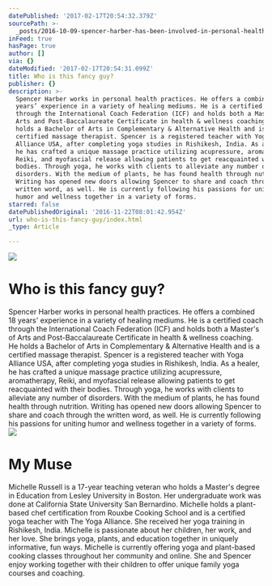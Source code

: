 ```yaml
---
datePublished: '2017-02-17T20:54:32.379Z'
sourcePath: >-
  _posts/2016-10-09-spencer-harber-has-been-involved-in-personal-health-practice.md
inFeed: true
hasPage: true
author: []
via: {}
dateModified: '2017-02-17T20:54:31.099Z'
title: Who is this fancy guy?
publisher: {}
description: >-
  Spencer Harber works in personal health practices. He offers a combined 18
  years’ experience in a variety of healing mediums. He is a certified coach
  through the International Coach Federation (ICF) and holds both a Master’s of
  Arts and Post-Baccalaureate Certificate in health & wellness coaching. He
  holds a Bachelor of Arts in Complementary & Alternative Health and is a
  certified massage therapist. Spencer is a registered teacher with Yoga
  Alliance USA, after completing yoga studies in Rishikesh, India. As a healer,
  he has crafted a unique massage practice utilizing acupressure, aromatherapy,
  Reiki, and myofascial release allowing patients to get reacquainted with their
  bodies. Through yoga, he works with clients to alleviate any number of
  disorders. With the medium of plants, he has found health through nutrition.
  Writing has opened new doors allowing Spencer to share and coach through the
  written word, as well. He is currently following his passions for uniting
  humor and wellness together in a variety of forms.
starred: false
datePublishedOriginal: '2016-11-22T08:01:42.954Z'
url: who-is-this-fancy-guy/index.html
_type: Article

---
```

![](https://imgflo.herokuapp.com/graph/2b2431f8e7ba7b0/02423dd9961ebe44c73cf1bda97c74cf/croprotate.jpg?cropheight=4912&cropwidth=3262&degrees=0&input=https%3A%2F%2Fthe-grid-user-content.s3-us-west-2.amazonaws.com%2F067bc3fe-0117-4219-a8ba-813e511f3be3.jpg&x=0&y=0)

# Who is this fancy guy?

Spencer Harber works in personal health practices. He offers a combined 18 years' experience in a variety of healing mediums. He is a certified coach through the International Coach Federation (ICF) and holds both a Master's of Arts and Post-Baccalaureate Certificate in health & wellness coaching. He holds a Bachelor of Arts in Complementary & Alternative Health and is a certified massage therapist. Spencer is a registered teacher with Yoga Alliance USA, after completing yoga studies in Rishikesh, India. As a healer, he has crafted a unique massage practice utilizing acupressure, aromatherapy, Reiki, and myofascial release allowing patients to get reacquainted with their bodies. Through yoga, he works with clients to alleviate any number of disorders. With the medium of plants, he has found health through nutrition. Writing has opened new doors allowing Spencer to share and coach through the written word, as well. He is currently following his passions for uniting humor and wellness together in a variety of forms.
![](https://imgflo.herokuapp.com/graph/2b2431f8e7ba7b0/08eb328d82a476508ea9d7dbce77e95c/croprotate.jpg?cropheight=4912&cropwidth=3262&degrees=0&input=https%3A%2F%2Fthe-grid-user-content.s3-us-west-2.amazonaws.com%2F1bd64e34-a857-43c1-82d0-e791f7d78286.jpg&x=0&y=0)

# My Muse

Michelle Russell is a 17-year teaching veteran who holds a Master's degree in Education from Lesley University in Boston. Her undergraduate work was done at California State University San Bernardino. Michelle holds a plant-based chef certification from Rouxbe Cooking School and is a certified yoga teacher with The Yoga Alliance. She received her yoga training in Rishikesh, India. Michelle is passionate about her children, her work, and her love. She brings yoga, plants, and education together in uniquely informative, fun ways. Michelle is currently offering yoga and plant-based cooking classes throughout her community and online. She and Spencer enjoy working together with their children to offer unique family yoga courses and coaching.